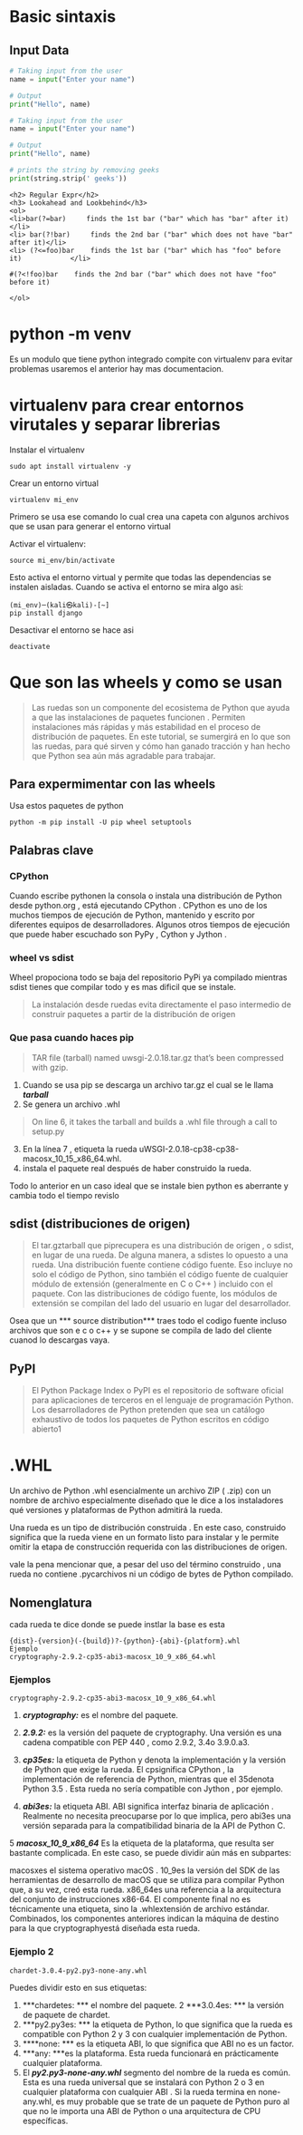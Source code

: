 # Basic sintaxis 

<h2> Input Data </h2>

```python 
# Taking input from the user
name = input("Enter your name")

# Output
print("Hello", name)


```

```python 
# Taking input from the user
name = input("Enter your name")

# Output
print("Hello", name)

# prints the string by removing geeks
print(string.strip(' geeks'))

```

```
<h2> Regular Expr</h2> 
<h3> Lookahead and Lookbehind</h3>
<ol>
<li>bar(?=bar)     finds the 1st bar ("bar" which has "bar" after it)           </li>
<li> bar(?!bar)     finds the 2nd bar ("bar" which does not have "bar" after it)</li>
<li> (?<=foo)bar    finds the 1st bar ("bar" which has "foo" before it)            </li> 
  
#(?<!foo)bar    finds the 2nd bar ("bar" which does not have "foo" before it) 
  
</ol>

```
# python -m venv 

Es un  modulo que tiene python integrado compite con virtualenv para evitar problemas usaremos el anterior hay mas documentacion.

# virtualenv para crear entornos virutales y separar librerias

Instalar el virtualenv

```
sudo apt install virtualenv -y 

```

Crear un entorno virtual

```
virtualenv mi_env 

```

Primero se usa ese comando lo cual crea una capeta con algunos archivos que se usan para generar el entorno virtual

Activar el virtualenv:

```
source mi_env/bin/activate
```


Esto activa el entorno virtual y permite que todas las dependencias se instalen aisladas. Cuando se activa el entorno se mira algo asi:

```
(mi_env)─(kali㉿kali)-[~]
pip install django

```

Desactivar el entorno se hace asi 

```
deactivate
```


# Que son las wheels y como se usan

>Las ruedas son un componente del ecosistema de Python que ayuda a que las instalaciones de paquetes funcionen . Permiten instalaciones más rápidas y más estabilidad en el proceso de distribución de paquetes. En este tutorial, se sumergirá en lo que son las ruedas, para qué sirven y cómo han ganado tracción y han hecho que Python sea aún más agradable para trabajar.


## Para expermimentar con las wheels 

Usa estos paquetes de python

```
python -m pip install -U pip wheel setuptools
```
## Palabras clave

### CPython

Cuando escribe pythonen la consola o instala una distribución de Python desde python.org , está ejecutando CPython . CPython es uno de los muchos tiempos de ejecución de Python, mantenido y escrito por diferentes equipos de desarrolladores. Algunos otros tiempos de ejecución que puede haber escuchado son PyPy , Cython y Jython .


### wheel vs sdist

Wheel propociona todo se baja del repositorio PyPi ya compilado mientras sdist tienes que compilar todo y es mas dificil que se instale.

>La instalación desde ruedas evita directamente el paso intermedio de construir paquetes a partir de la distribución de origen


### Que pasa cuando haces pip

> TAR file (tarball) named uwsgi-2.0.18.tar.gz that’s been compressed with gzip.

1. Cuando se usa pip se descarga un archivo tar.gz el cual se le llama ***tarball***
2. Se genera un archivo .whl
>On line 6, it takes the tarball and builds a .whl file through a call to setup.py
3. En la línea 7 , etiqueta la rueda uWSGI-2.0.18-cp38-cp38-macosx_10_15_x86_64.whl.
4.  instala el paquete real después de haber construido la rueda.

Todo lo anterior en un caso ideal que se instale bien python es aberrante y cambia todo el tiempo revislo


## sdist (distribuciones de origen)

> El tar.gztarball que piprecupera es una distribución de origen , o sdist, en lugar de una rueda. De alguna manera, a sdistes lo opuesto a una rueda.
> Una distribución fuente contiene código fuente. Eso incluye no solo el código de Python, sino también el código fuente de cualquier módulo de extensión (generalmente en C o C++ ) incluido con el paquete. Con las distribuciones de código fuente, los módulos de extensión se compilan del lado del usuario en lugar del desarrollador.

Osea que un *** source distribution*** traes todo el codigo fuente incluso archivos que son e c o c++ y se supone se compila de lado del cliente cuanod lo descargas vaya.

## PyPI

> El Python Package Index o PyPI es el repositorio de software oficial para aplicaciones de terceros en el lenguaje de programación Python. Los desarrolladores de Python pretenden que sea un catálogo exhaustivo de todos los paquetes de Python escritos en código abierto1​

# .WHL
Un archivo de Python .whl esencialmente un archivo ZIP ( .zip) con un nombre de archivo especialmente diseñado que le dice a los instaladores qué versiones y plataformas de Python admitirá la rueda.

Una rueda es un tipo de distribución construida . En este caso, construido significa que la rueda viene en un formato listo para instalar y le permite omitir la etapa de construcción requerida con las distribuciones de origen.

vale la pena mencionar que, a pesar del uso del término construido , una rueda no contiene .pycarchivos ni un código de bytes de Python compilado.

## Nomenglatura

cada rueda te dice donde se puede instlar la base es esta 

```
{dist}-{version}(-{build})?-{python}-{abi}-{platform}.whl
Ejemplo 
cryptography-2.9.2-cp35-abi3-macosx_10_9_x86_64.whl
```

### Ejemplos

```
cryptography-2.9.2-cp35-abi3-macosx_10_9_x86_64.whl

```
1. ***cryptography:*** es el nombre del paquete.

2. ***2.9.2:*** es la versión del paquete de cryptography. Una versión es una cadena compatible con PEP 440 , como 2.9.2, 3.4o 3.9.0.a3.

3. ***cp35es:*** la etiqueta de Python y denota la implementación y la versión de Python que exige la rueda. El cpsignifica CPython , la implementación de referencia de Python, mientras que el 35denota Python 3.5 . Esta rueda no sería compatible con Jython , por ejemplo.

4. ***abi3es:*** la etiqueta ABI. ABI significa interfaz binaria de aplicación . Realmente no necesita preocuparse por lo que implica, pero abi3es una versión separada para la compatibilidad binaria de la API de Python C.

5 ***macosx_10_9_x86_64*** Es la etiqueta de la plataforma, que resulta ser bastante complicada. En este caso, se puede dividir aún más en subpartes:

macosxes el sistema operativo macOS .
10_9es la versión del SDK de las herramientas de desarrollo de macOS que se utiliza para compilar Python que, a su vez, creó esta rueda.
x86_64es una referencia a la arquitectura del conjunto de instrucciones x86-64.
El componente final no es técnicamente una etiqueta, sino la .whlextensión de archivo estándar. Combinados, los componentes anteriores indican la máquina de destino para la que cryptographyestá diseñada esta rueda.

### Ejemplo 2

```
chardet-3.0.4-py2.py3-none-any.whl
```

Puedes dividir esto en sus etiquetas:

1. ***chardetes: *** el nombre del paquete.
2 ***3.0.4es: *** la versión de paquete de chardet.
3. ***py2.py3es: *** la etiqueta de Python, lo que significa que la rueda es compatible con Python 2 y 3 con cualquier implementación de Python.
4. ****none: *** es la etiqueta ABI, lo que significa que ABI no es un factor.
5. ***any: ***es la plataforma. Esta rueda funcionará en prácticamente cualquier plataforma.
6. El ***py2.py3-none-any.whl*** segmento del nombre de la rueda es común. Esta es una rueda universal que se instalará con Python 2 o 3 en cualquier plataforma con cualquier ABI . Si la rueda termina en none-any.whl, es muy probable que se trate de un paquete de Python puro al que no le importa una ABI de Python o una arquitectura de CPU específicas.


